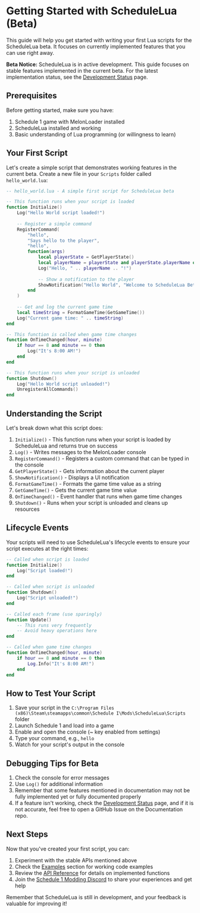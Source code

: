 # Getting Started with ScheduleLua (Beta)

This guide will help you get started with writing your first Lua scripts for the ScheduleLua beta. It focuses on currently implemented features that you can use right away.

<div class="custom-block warning">
  <p><strong>Beta Notice:</strong> ScheduleLua is in active development. This guide focuses on stable features implemented in the current beta. For the latest implementation status, see the <a href="/guide/development-status">Development Status</a> page.</p>
</div>

## Prerequisites

Before getting started, make sure you have:

1. Schedule 1 game with MelonLoader installed
2. ScheduleLua installed and working
3. Basic understanding of Lua programming (or willingness to learn)

## Your First Script

Let's create a simple script that demonstrates working features in the current beta. Create a new file in your `Scripts` folder called `hello_world.lua`:

```lua
-- hello_world.lua - A simple first script for ScheduleLua beta

-- This function runs when your script is loaded
function Initialize()
    Log("Hello World script loaded!")
    
    -- Register a simple command
    RegisterCommand(
        "hello", 
        "Says hello to the player",
        "hello",
        function(args)
            local playerState = GetPlayerState()
            local playerName = playerState and playerState.playerName or "Player"
            Log("Hello, " .. playerName .. "!")
            
            -- Show a notification to the player
            ShowNotification("Hello World", "Welcome to ScheduleLua Beta!", 3)
        end
    )
    
    -- Get and log the current game time
    local timeString = FormatGameTime(GetGameTime())
    Log("Current game time: " .. timeString)
end

-- This function is called when game time changes
function OnTimeChanged(hour, minute)
    if hour == 8 and minute == 0 then
        Log("It's 8:00 AM!")
    end
end

-- This function runs when your script is unloaded
function Shutdown()
    Log("Hello World script unloaded!")
    UnregisterAllCommands()
end
```

## Understanding the Script

Let's break down what this script does:

1. `Initialize()` - This function runs when your script is loaded by ScheduleLua and returns true on success
2. `Log()` - Writes messages to the MelonLoader console
3. `RegisterCommand()` - Registers a custom command that can be typed in the console
4. `GetPlayerState()` - Gets information about the current player
5. `ShowNotification()` - Displays a UI notification
6. `FormatGameTime()` - Formats the game time value as a string
7. `GetGameTime()` - Gets the current game time value
8. `OnTimeChanged()` - Event handler that runs when game time changes
9. `Shutdown()` - Runs when your script is unloaded and cleans up resources

## Lifecycle Events

Your scripts will need to use ScheduleLua's lifecycle events to ensure your script executes at the right times:

```lua
-- Called when script is loaded
function Initialize()
    Log("Script loaded!")
end

-- Called when script is unloaded
function Shutdown()
    Log("Script unloaded!")
end

-- Called each frame (use sparingly)
function Update()
    -- This runs very frequently
    -- Avoid heavy operations here
end

-- Called when game time changes
function OnTimeChanged(hour, minute)
    if hour == 8 and minute == 0 then
        Log.Info("It's 8:00 AM!")
    end
end
```

## How to Test Your Script

1. Save your script in the `C:\Program Files (x86)\Steam\steamapps\common\Schedule I\Mods\ScheduleLua\Scripts` folder
2. Launch Schedule 1 and load into a game
3. Enable and open the console (~ key enabled from settings)
4. Type your command, e.g., `hello`
5. Watch for your script's output in the console

## Debugging Tips for Beta

1. Check the console for error messages
2. Use `Log()` for additional information
3. Remember that some features mentioned in documentation may not be fully implemented yet or fully documented properly
4. If a feature isn't working, check the [Development Status](/guide/development-status) page, and if it is not accurate, feel free to open a GitHub Issue on the Documentation repo.

## Next Steps

Now that you've created your first script, you can:

1. Experiment with the stable APIs mentioned above
2. Check the [Examples](/examples/) section for working code examples
3. Review the [API Reference](/api/) for details on implemented functions
4. Join the [Schedule 1 Modding Discord](https://discord.gg/rV2QSAnqhX) to share your experiences and get help

Remember that ScheduleLua is still in development, and your feedback is valuable for improving it! 
